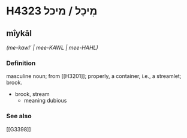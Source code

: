 # H4323 מִיכָל / מיכל

## mîykâl

_(me-kawl' | mee-KAWL | mee-HAHL)_

### Definition

masculine noun; from [[H3201]]; properly, a container, i.e., a streamlet; brook.

- brook, stream
    - meaning dubious
### See also

[[G3398]]

